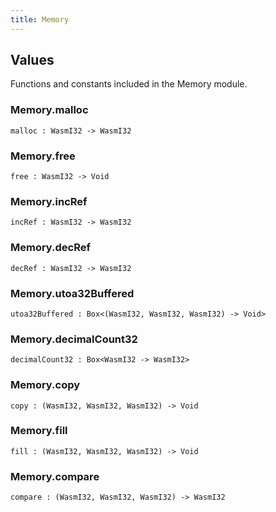 ```yaml
---
title: Memory
---
```


## Values

Functions and constants included in the Memory module.

### Memory.**malloc**

```grain
malloc : WasmI32 -> WasmI32
```

### Memory.**free**

```grain
free : WasmI32 -> Void
```

### Memory.**incRef**

```grain
incRef : WasmI32 -> WasmI32
```

### Memory.**decRef**

```grain
decRef : WasmI32 -> WasmI32
```

### Memory.**utoa32Buffered**

```grain
utoa32Buffered : Box<(WasmI32, WasmI32, WasmI32) -> Void>
```

### Memory.**decimalCount32**

```grain
decimalCount32 : Box<WasmI32 -> WasmI32>
```

### Memory.**copy**

```grain
copy : (WasmI32, WasmI32, WasmI32) -> Void
```

### Memory.**fill**

```grain
fill : (WasmI32, WasmI32, WasmI32) -> Void
```

### Memory.**compare**

```grain
compare : (WasmI32, WasmI32, WasmI32) -> WasmI32
```

